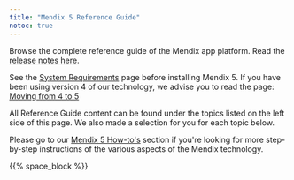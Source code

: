 ```yaml
---
title: "Mendix 5 Reference Guide"
notoc: true
---
```


Browse the complete reference guide of the Mendix app platform. Read the [release notes here](/releasenotes/desktop-modeler/5).

See the [System Requirements](system-requirements) page before installing Mendix 5. If you have been using version 4 of our technology, we advise you to read the page: [Moving from 4 to 5](moving-from-4-to-5)

All Reference Guide content can be found under the topics listed on the left side of this page. We also made a selection for you for each topic below.

Please go to our [Mendix 5 How-to's](/howto50) section if you're looking for more step-by-step instructions of the various aspects of the Mendix technology.

{{% space_block %}}
